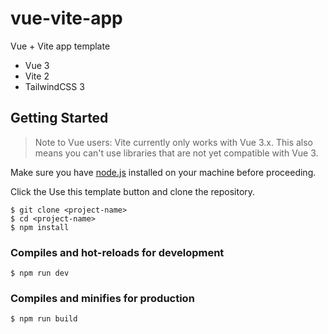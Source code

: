 # vue-vite-app
Vue + Vite app template

* Vue 3
* Vite 2
* TailwindCSS 3

## Getting Started

> Note to Vue users: Vite currently only works with Vue 3.x. This also means you can't use libraries that are not yet compatible with Vue 3.

Make sure you have [node.js](https://nodejs.org/en/) installed on your machine before proceeding.

Click the Use this template button and clone the repository.

```
$ git clone <project-name>
$ cd <project-name>
$ npm install

```
### Compiles and hot-reloads for development
```
$ npm run dev
```

### Compiles and minifies for production
```
$ npm run build
```
